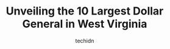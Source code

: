 ---
layout: ampstory
image: https://i0.wp.com/www.depkes.org/wp-content/uploads/2023/06/dollar-general-0-in-west-virginia-1685968780.jpeg?resize=640,853
author: techidn
featured: false
description: Discover the impressive array of Dollar General options in West Virginia, where you can find 10 of the largest Dollar General establishments in the area. From renowned classics to hidden gem
title: Unveiling the 10 Largest Dollar General in West Virginia
cover:
   title: Unveiling the 10 Largest Dollar General in West Virginia
   subtitle: Rickpate
   background: https://www.depkes.org/wp-content/uploads/2023/06/dollar-general-0-in-west-virginia-1685968780.jpeg

pages: 
 - layout: thirds
   top: <h1>#1 Dollar General</h1>
   bottom: "<p>Nice, clean and organized. I gave 4 stars because you have trouble getting the clerk off her phone.</p>"
   background: https://www.depkes.org/wp-content/uploads/2023/06/dollar-general-1-in-west-virginia-1685968781.jpeg
   backgroundblur: true
 - layout: thirds
   top: <h1>#2 Dollar General</h1>
   bottom: "<p>4735 Middleway Pike, Kearneysville, WV 25430, United States</p>"
   background: https://www.depkes.org/wp-content/uploads/2023/06/dollar-general-2-in-west-virginia-1685968781.jpeg
   cta:
      link: https://www.depkes.org/blog/unveiling-the-10-largest-dollar-general-in-west-virginia/
      text: Unveiling the 10 Largest Dollar General in West Virginia
 - layout: thirds
   top: <h1>#3 Dollar General</h1>
   bottom: "<p>1695 Philippi Pike, Clarksburg, WV 26301, United States</p>"
   background: https://www.depkes.org/wp-content/uploads/2023/06/dollar-general-3-in-west-virginia-1685968782.jpeg
   cta:
      link: https://www.depkes.org/blog/unveiling-the-10-largest-dollar-general-in-west-virginia/
      text: Unveiling the 10 Largest Dollar General in West Virginia
 - layout: thirds
   top: <h1>#4 Dollar General</h1>
   bottom: "<p>9 Melrose St, Clarksburg, WV 26301, United States</p>"
   background: https://images.unsplash.com/photo-1620421680010-0766ff230392?ixlib=rb-4.0.3&ixid=MnwxMjA3fDB8MHxwaG90by1wYWdlfHx8fGVufDB8fHx8&auto=format&fit=crop&w=640&h=853&q=80
   cta:
      link: https://www.depkes.org/blog/unveiling-the-10-largest-dollar-general-in-west-virginia/
      text: Unveiling the 10 Largest Dollar General in West Virginia
 - layout: thirds
   top: <h1>#5 Dollar General</h1>
   bottom: "<p>1201A S Chestnut St, Clarksburg, WV 26301, United States</p>"
   background: https://images.unsplash.com/photo-1564951434112-64d74cc2a2d7?ixlib=rb-4.0.3&ixid=MnwxMjA3fDB8MHxwaG90by1wYWdlfHx8fGVufDB8fHx8&auto=format&fit=crop&w=640&h=853&q=80
   cta:
      link: https://www.depkes.org/blog/unveiling-the-10-largest-dollar-general-in-west-virginia/
      text: Unveiling the 10 Largest Dollar General in West Virginia
 - layout: thirds
   top: <h1>#6 Dollar General</h1>
   bottom: "<p>201 Elizabeth Dr, Weston, WV 26452, United States</p>"
   background: https://images.unsplash.com/photo-1540457036297-448b6b99e91c?ixlib=rb-4.0.3&ixid=MnwxMjA3fDB8MHxwaG90by1wYWdlfHx8fGVufDB8fHx8&auto=format&fit=crop&w=640&h=853&q=80
   cta:
      link: https://www.depkes.org/blog/unveiling-the-10-largest-dollar-general-in-west-virginia/
      text: Unveiling the 10 Largest Dollar General in West Virginia
 - layout: thirds
   top: <h1>#7 Dollar General</h1>
   bottom: "<p>4341 US-60, Huntington, WV 25705, United States</p>"
   background: https://images.unsplash.com/photo-1496096265110-f83ad7f96608?ixlib=rb-4.0.3&ixid=MnwxMjA3fDB8MHxwaG90by1wYWdlfHx8fGVufDB8fHx8&auto=format&fit=crop&w=640&h=853&q=80
   cta:
      link: https://www.depkes.org/blog/unveiling-the-10-largest-dollar-general-in-west-virginia/
      text: Unveiling the 10 Largest Dollar General in West Virginia
 - layout: thirds
   middle: Continue reading...
   background: https://images.unsplash.com/photo-1541356665065-22676f35dd40?ixlib=rb-4.0.3&ixid=MnwxMjA3fDB8MHxwaG90by1wYWdlfHx8fGVufDB8fHx8&auto=format&fit=crop&w=640&h=853&q=80
   cta:
      link: https://www.depkes.org/blog/unveiling-the-10-largest-dollar-general-in-west-virginia/
      text: Unveiling the 10 Largest Dollar General in West Virginia
      
---